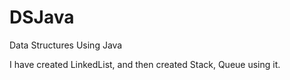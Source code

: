 # DSJava
Data Structures Using Java

I have created LinkedList, and then created Stack, Queue using it.
